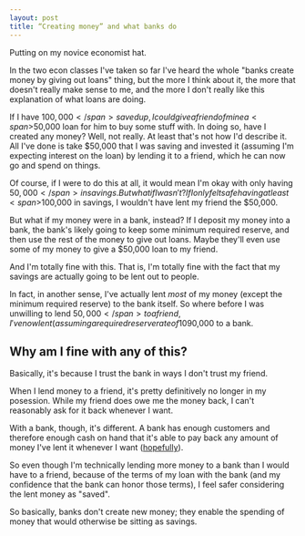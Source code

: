 ```yaml
---
layout: post
title: “Creating money” and what banks do
---
```


Putting on my novice economist hat.

In the two econ classes I've taken so far I've heard the whole "banks create money by giving out loans" thing, but the more I think about it, the more that doesn't really make sense to me, and the more I don't really like this explanation of what loans are doing.

If I have <span>$100,000</span> saved up, I could give a friend of mine a <span>$50,000</span> loan for him to buy some stuff with. In doing so, have I created any money? Well, not really. At least that's not how I'd describe it. All I've done is take <span>$50,000</span> that I was saving and invested it (assuming I'm expecting interest on the loan) by lending it to a friend, which he can now go and spend on things.

Of course, if I were to do this at all, it would mean I'm okay with only having <span>$50,000</span> in savings. But what if I wasn't? If I only felt safe having at least <span>$100,000</span> in savings, I wouldn't have lent my friend the <span>$50,000</span>.

But what if my money were in a bank, instead? If I deposit my money into a bank, the bank's likely going to keep some minimum required reserve, and then use the rest of the money to give out loans. Maybe they'll even use some of my money to give a <span>$50,000</span> loan to my friend.

And I'm totally fine with this. That is, I'm totally fine with the fact that my savings are actually going to be lent out to people.

In fact, in another sense, I've actually lent _most_ of my money (except the minimum required reserve) to the bank itself. So where before I was unwilling to lend <span>$50,000</span> to a friend, I've now lent (assuming a required reserve rate of 10%) <em>$90,000</em> to a bank.

## Why am I fine with any of this?

Basically, it's because I trust the bank in ways I don't trust my friend.

When I lend money to a friend, it's pretty definitively no longer in my posession. While my friend does owe me the money back, I can't reasonably ask for it back whenever I want.

With a bank, though, it's different. A bank has enough customers and therefore enough cash on hand that it's able to pay back any amount of money I've lent it whenever I want ([hopefully](http://en.wikipedia.org/wiki/Great_Depression)).

So even though I'm technically lending more money to a bank than I would have to a friend, because of the terms of my loan with the bank (and my confidence that the bank can honor those terms), I feel safer considering the lent money as "saved".

So basically, banks don't create new money; they enable the spending of money that would otherwise be sitting as savings.
